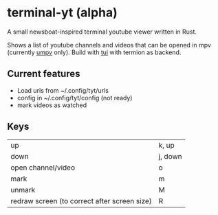 # terminal-yt (alpha)

A small newsboat-inspired terminal youtube viewer written in Rust.

Shows a list of youtube channels and videos that can be opened in mpv (currently [umpv](https://pastebin.com/eAs451QF) only).
Build with [tui](https://github.com/fdehau/tui-rs) with termion as backend.

## Current features

- Load urls from ~/.config/tyt/urls
- config in ~/.config/tyt/config (not ready)
- mark videos as watched

## Keys

|                                              |         |
|----------------------------------------------|---------|
| up                                           | k, up   |
| down                                         | j, down |
| open channel/video                           | o       |
| mark                                         | m       |
| unmark                                       | M       |
| redraw screen (to correct after screen size) | R       |

